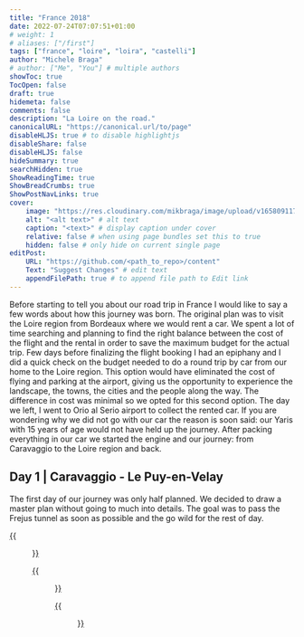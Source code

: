 ```yaml
---
title: "France 2018"
date: 2022-07-24T07:07:51+01:00
# weight: 1
# aliases: ["/first"]
tags: ["france", "loire", "loira", "castelli"]
author: "Michele Braga"
# author: ["Me", "You"] # multiple authors
showToc: true
TocOpen: false
draft: true
hidemeta: false
comments: false
description: "La Loire on the road."
canonicalURL: "https://canonical.url/to/page"
disableHLJS: true # to disable highlightjs
disableShare: false
disableHLJS: false
hideSummary: true
searchHidden: true
ShowReadingTime: true
ShowBreadCrumbs: true
ShowPostNavLinks: true
cover:
    image: "https://res.cloudinary.com/mikbraga/image/upload/v1658091176/trip/france-2018/Francia-APE-1_f86jiv.jpg" # image path/url
    alt: "<alt text>" # alt text
    caption: "<text>" # display caption under cover
    relative: false # when using page bundles set this to true
    hidden: false # only hide on current single page
editPost:
    URL: "https://github.com/<path_to_repo>/content"
    Text: "Suggest Changes" # edit text
    appendFilePath: true # to append file path to Edit link
---
```


Before starting to tell you about our road trip in France I would like to say a few words about how this journey was born. The original plan was to visit the Loire region from Bordeaux where we would rent a car. We spent a lot of time searching and planning to find the right balance between the cost of the flight and the rental in order to save the maximum budget for the actual trip.
Few days before finalizing the flight booking I had an epiphany and I did a quick check on the budget needed to do a round trip by car from our home to the Loire region. This option would have eliminated the cost of flying and parking at the airport, giving us the opportunity to experience the landscape, the towns, the cities and the people along the way. The difference in cost was minimal so we opted for this second option.
The day we left, I went to Orio al Serio airport to collect the rented car. If you are wondering why we did not go with our car the reason is soon said: our Yaris with 15 years of age would not have held up the journey.
After packing everything in our car we started the engine and our journey: from Caravaggio to the Loire region and back.

## **Day 1** | Caravaggio - Le Puy-en-Velay
The first day of our journey was only half planned. We decided to draw a master plan without going to much into details. The goal was to pass the Frejus tunnel as soon as possible and the go wild for the rest of day.

[{{<figure src="https://res.cloudinary.com/mikbraga/image/upload/v1658650893/trip/france-2018/Francia-Dx-small-9_kzarlr.jpg" title="...">}}]()

[{{<figure src="" title="...">}}]()

[{{<figure src="" title="...">}}]()
